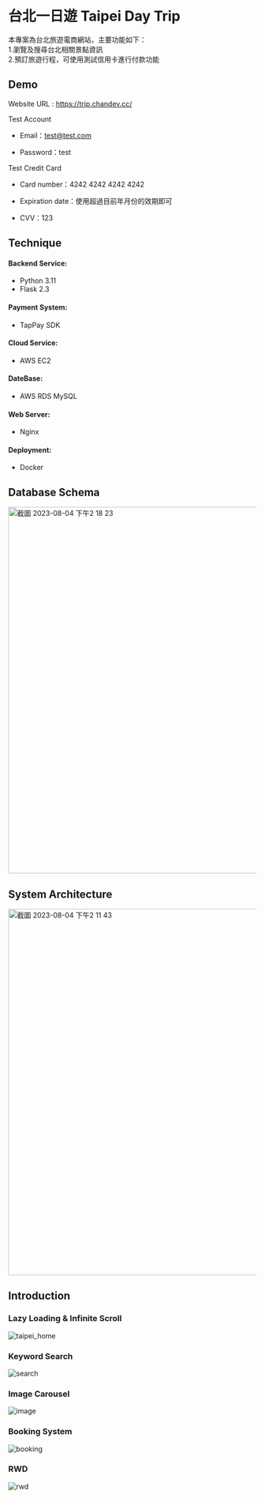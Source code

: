 # 台北一日遊 Taipei Day Trip

本專案為台北旅遊電商網站，主要功能如下： <br>1.瀏覽及搜尋台北相關景點資訊
<br>2.預訂旅遊行程，可使用測試信用卡進行付款功能

## Demo

Website URL : https://trip.chandev.cc/

Test Account

- Email：test@test.com

- Password：test

Test Credit Card

- Card number：4242 4242 4242 4242

- Expiration date：使用超過目前年月份的效期即可

- CVV：123

## Technique

#### Backend Service:

- Python 3.11
- Flask 2.3

#### Payment System:

- TapPay SDK

#### Cloud Service:

- AWS EC2

#### DateBase:

- AWS RDS MySQL

#### Web Server:

- Nginx

#### Deployment:

- Docker

## Database Schema
<img width="742" alt="截圖 2023-08-04 下午2 18 23" src="https://github.com/chan0216/taipei-day-trip-website/assets/94737861/7a0c4866-13b1-4204-9a47-d74a631c2045">

## System Architecture

<img width="742" alt="截圖 2023-08-04 下午2 11 43" src="https://github.com/chan0216/taipei-day-trip-website/assets/94737861/43dd4c78-01a7-4456-82af-328097f980ca">

## Introduction

### Lazy Loading & Infinite Scroll

![taipei_home](https://github.com/chan0216/taipei-day-trip-website/assets/94737861/9d918aa7-4c0e-419a-9807-09c04b75e8ae)

### Keyword Search

![search](https://github.com/chan0216/taipei-day-trip-website/assets/94737861/b6c6df63-b816-45f6-8934-05a98c482a04)

### Image Carousel

![image](https://github.com/chan0216/taipei-day-trip-website/assets/94737861/d9b81dbc-3b8a-4548-b1b8-5a80d4fee3bd)

### Booking System

![booking](https://github.com/chan0216/taipei-day-trip-website/assets/94737861/c1308821-ab9e-491a-a3a9-5ff97fb4cde9)

### RWD

![rwd](https://github.com/chan0216/taipei-day-trip-website/assets/94737861/9697cf28-37c9-472c-bdb7-1208fc4b193f)
